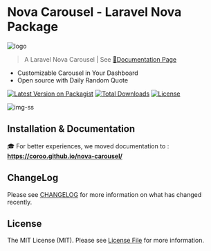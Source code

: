 # Nova Carousel - Laravel Nova Package

![logo](https://coroo.github.io/nova-carousel/assets/logo/nova-carousel.svg)

> A Laravel Nova Carousel | See [:blue_book:Documentation Page](https://coroo.github.io/nova-carousel/)

- Customizable Carousel in Your Dashboard
- Open source with Daily Random Quote

[![Latest Version on Packagist](https://img.shields.io/packagist/v/coroowicaksono/nova-carousel)](https://packagist.org/packages/coroowicaksono/nova-carousel)
[![Total Downloads](https://img.shields.io/packagist/dt/coroowicaksono/nova-carousel)](https://packagist.org/packages/coroowicaksono/nova-carousel)
[![License](https://img.shields.io/packagist/l/coroowicaksono/nova-carousel)](https://github.com/coroo/nova-carousel/blob/master/LICENSE)

![img-ss](https://coroo.github.io/nova-carousel/assets/img/nova-carousel-cover.gif)

## Installation & Documentation

:mortar_board: For better experiences, we moved documentation to : __https://coroo.github.io/nova-carousel/__

## ChangeLog

Please see [CHANGELOG](https://github.com/coroo/nova-slider/blob/master/CHANGELOG.md) for more information on what has changed recently.

## License

The MIT License (MIT). Please see [License File](https://github.com/coroo/nova-slider/blob/master/LICENSE) for more information.


